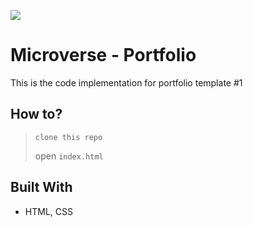 ![](https://img.shields.io/badge/Microverse-blueviolet)

# Microverse - Portfolio
This is the code implementation for portfolio template #1


## How to?

> `clone this repo`
>
> open `index.html`
>

## Built With

- HTML, CSS

